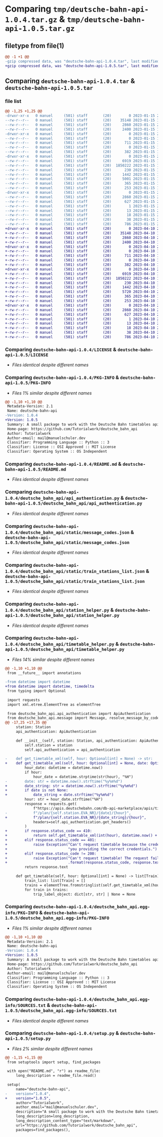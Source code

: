 # Comparing `tmp/deutsche-bahn-api-1.0.4.tar.gz` & `tmp/deutsche-bahn-api-1.0.5.tar.gz`

## filetype from file(1)

```diff
@@ -1 +1 @@
-gzip compressed data, was "deutsche-bahn-api-1.0.4.tar", last modified: Sun Jan 15 20:09:07 2023, max compression
+gzip compressed data, was "deutsche-bahn-api-1.0.5.tar", last modified: Mon Apr 10 20:05:19 2023, max compression
```

## Comparing `deutsche-bahn-api-1.0.4.tar` & `deutsche-bahn-api-1.0.5.tar`

### file list

```diff
@@ -1,25 +1,25 @@
-drwxr-xr-x   0 manuel     (501) staff       (20)        0 2023-01-15 20:09:07.593373 deutsche-bahn-api-1.0.4/
--rw-r--r--   0 manuel     (501) staff       (20)    35148 2023-01-15 14:31:50.000000 deutsche-bahn-api-1.0.4/LICENSE
--rw-r--r--   0 manuel     (501) staff       (20)     2860 2023-01-15 20:09:07.593209 deutsche-bahn-api-1.0.4/PKG-INFO
--rw-r--r--   0 manuel     (501) staff       (20)     2400 2023-01-15 15:19:26.000000 deutsche-bahn-api-1.0.4/README.md
-drwxr-xr-x   0 manuel     (501) staff       (20)        0 2023-01-15 20:09:07.588463 deutsche-bahn-api-1.0.4/deutsche_bahn_api/
--rw-r--r--   0 manuel     (501) staff       (20)        0 2023-01-15 18:07:45.000000 deutsche-bahn-api-1.0.4/deutsche_bahn_api/__init__.py
--rw-r--r--   0 manuel     (501) staff       (20)      711 2023-01-15 14:31:50.000000 deutsche-bahn-api-1.0.4/deutsche_bahn_api/api_authentication.py
--rw-r--r--   0 manuel     (501) staff       (20)        0 2023-01-15 14:31:50.000000 deutsche-bahn-api-1.0.4/deutsche_bahn_api/deutsche_bahn_api.py
--rw-r--r--   0 manuel     (501) staff       (20)      382 2023-01-15 19:50:15.000000 deutsche-bahn-api-1.0.4/deutsche_bahn_api/message.py
-drwxr-xr-x   0 manuel     (501) staff       (20)        0 2023-01-15 20:09:07.589617 deutsche-bahn-api-1.0.4/deutsche_bahn_api/static/
--rw-r--r--   0 manuel     (501) staff       (20)     6919 2023-01-15 14:31:50.000000 deutsche-bahn-api-1.0.4/deutsche_bahn_api/static/message_codes.json
--rw-r--r--   0 manuel     (501) staff       (20)  1850222 2023-01-15 14:31:50.000000 deutsche-bahn-api-1.0.4/deutsche_bahn_api/static/train_stations_list.json
--rw-r--r--   0 manuel     (501) staff       (20)      230 2023-01-15 14:31:50.000000 deutsche-bahn-api-1.0.4/deutsche_bahn_api/station.py
--rw-r--r--   0 manuel     (501) staff       (20)     1442 2023-01-15 19:48:42.000000 deutsche-bahn-api-1.0.4/deutsche_bahn_api/station_helper.py
--rw-r--r--   0 manuel     (501) staff       (20)     5001 2023-01-15 14:31:50.000000 deutsche-bahn-api-1.0.4/deutsche_bahn_api/timetable_helper.py
--rw-r--r--   0 manuel     (501) staff       (20)      365 2023-01-15 14:31:50.000000 deutsche-bahn-api-1.0.4/deutsche_bahn_api/train.py
--rw-r--r--   0 manuel     (501) staff       (20)      253 2023-01-15 14:31:50.000000 deutsche-bahn-api-1.0.4/deutsche_bahn_api/train_changes.py
-drwxr-xr-x   0 manuel     (501) staff       (20)        0 2023-01-15 20:09:07.589254 deutsche-bahn-api-1.0.4/deutsche_bahn_api.egg-info/
--rw-r--r--   0 manuel     (501) staff       (20)     2860 2023-01-15 20:09:07.000000 deutsche-bahn-api-1.0.4/deutsche_bahn_api.egg-info/PKG-INFO
--rw-r--r--   0 manuel     (501) staff       (20)      627 2023-01-15 20:09:07.000000 deutsche-bahn-api-1.0.4/deutsche_bahn_api.egg-info/SOURCES.txt
--rw-r--r--   0 manuel     (501) staff       (20)        1 2023-01-15 20:09:07.000000 deutsche-bahn-api-1.0.4/deutsche_bahn_api.egg-info/dependency_links.txt
--rw-r--r--   0 manuel     (501) staff       (20)       13 2023-01-15 20:09:07.000000 deutsche-bahn-api-1.0.4/deutsche_bahn_api.egg-info/requires.txt
--rw-r--r--   0 manuel     (501) staff       (20)       18 2023-01-15 20:09:07.000000 deutsche-bahn-api-1.0.4/deutsche_bahn_api.egg-info/top_level.txt
--rw-r--r--   0 manuel     (501) staff       (20)       38 2023-01-15 20:09:07.593437 deutsche-bahn-api-1.0.4/setup.cfg
--rw-r--r--   0 manuel     (501) staff       (20)      786 2023-01-15 20:09:04.000000 deutsche-bahn-api-1.0.4/setup.py
+drwxr-xr-x   0 manuel     (501) staff       (20)        0 2023-04-10 20:05:19.516141 deutsche-bahn-api-1.0.5/
+-rw-r--r--   0 manuel     (501) staff       (20)    35148 2023-04-10 19:09:31.000000 deutsche-bahn-api-1.0.5/LICENSE
+-rw-r--r--   0 manuel     (501) staff       (20)     2860 2023-04-10 20:05:19.515998 deutsche-bahn-api-1.0.5/PKG-INFO
+-rw-r--r--   0 manuel     (501) staff       (20)     2400 2023-04-10 19:09:31.000000 deutsche-bahn-api-1.0.5/README.md
+drwxr-xr-x   0 manuel     (501) staff       (20)        0 2023-04-10 20:05:19.512397 deutsche-bahn-api-1.0.5/deutsche_bahn_api/
+-rw-r--r--   0 manuel     (501) staff       (20)        0 2023-04-10 19:09:31.000000 deutsche-bahn-api-1.0.5/deutsche_bahn_api/__init__.py
+-rw-r--r--   0 manuel     (501) staff       (20)      711 2023-04-10 19:14:38.000000 deutsche-bahn-api-1.0.5/deutsche_bahn_api/api_authentication.py
+-rw-r--r--   0 manuel     (501) staff       (20)        0 2023-04-10 19:09:31.000000 deutsche-bahn-api-1.0.5/deutsche_bahn_api/deutsche_bahn_api.py
+-rw-r--r--   0 manuel     (501) staff       (20)      382 2023-04-10 19:09:31.000000 deutsche-bahn-api-1.0.5/deutsche_bahn_api/message.py
+drwxr-xr-x   0 manuel     (501) staff       (20)        0 2023-04-10 20:05:19.513444 deutsche-bahn-api-1.0.5/deutsche_bahn_api/static/
+-rw-r--r--   0 manuel     (501) staff       (20)     6919 2023-04-10 19:09:31.000000 deutsche-bahn-api-1.0.5/deutsche_bahn_api/static/message_codes.json
+-rw-r--r--   0 manuel     (501) staff       (20)  1850222 2023-04-10 19:09:31.000000 deutsche-bahn-api-1.0.5/deutsche_bahn_api/static/train_stations_list.json
+-rw-r--r--   0 manuel     (501) staff       (20)      230 2023-04-10 19:09:31.000000 deutsche-bahn-api-1.0.5/deutsche_bahn_api/station.py
+-rw-r--r--   0 manuel     (501) staff       (20)     1442 2023-04-10 19:09:31.000000 deutsche-bahn-api-1.0.5/deutsche_bahn_api/station_helper.py
+-rw-r--r--   0 manuel     (501) staff       (20)     5720 2023-04-10 20:00:31.000000 deutsche-bahn-api-1.0.5/deutsche_bahn_api/timetable_helper.py
+-rw-r--r--   0 manuel     (501) staff       (20)      365 2023-04-10 19:09:31.000000 deutsche-bahn-api-1.0.5/deutsche_bahn_api/train.py
+-rw-r--r--   0 manuel     (501) staff       (20)      253 2023-04-10 19:09:31.000000 deutsche-bahn-api-1.0.5/deutsche_bahn_api/train_changes.py
+drwxr-xr-x   0 manuel     (501) staff       (20)        0 2023-04-10 20:05:19.513150 deutsche-bahn-api-1.0.5/deutsche_bahn_api.egg-info/
+-rw-r--r--   0 manuel     (501) staff       (20)     2860 2023-04-10 20:05:19.000000 deutsche-bahn-api-1.0.5/deutsche_bahn_api.egg-info/PKG-INFO
+-rw-r--r--   0 manuel     (501) staff       (20)      627 2023-04-10 20:05:19.000000 deutsche-bahn-api-1.0.5/deutsche_bahn_api.egg-info/SOURCES.txt
+-rw-r--r--   0 manuel     (501) staff       (20)        1 2023-04-10 20:05:19.000000 deutsche-bahn-api-1.0.5/deutsche_bahn_api.egg-info/dependency_links.txt
+-rw-r--r--   0 manuel     (501) staff       (20)       13 2023-04-10 20:05:19.000000 deutsche-bahn-api-1.0.5/deutsche_bahn_api.egg-info/requires.txt
+-rw-r--r--   0 manuel     (501) staff       (20)       18 2023-04-10 20:05:19.000000 deutsche-bahn-api-1.0.5/deutsche_bahn_api.egg-info/top_level.txt
+-rw-r--r--   0 manuel     (501) staff       (20)       38 2023-04-10 20:05:19.516197 deutsche-bahn-api-1.0.5/setup.cfg
+-rw-r--r--   0 manuel     (501) staff       (20)      786 2023-04-10 20:04:07.000000 deutsche-bahn-api-1.0.5/setup.py
```

### Comparing `deutsche-bahn-api-1.0.4/LICENSE` & `deutsche-bahn-api-1.0.5/LICENSE`

 * *Files identical despite different names*

### Comparing `deutsche-bahn-api-1.0.4/PKG-INFO` & `deutsche-bahn-api-1.0.5/PKG-INFO`

 * *Files 1% similar despite different names*

```diff
@@ -1,10 +1,10 @@
 Metadata-Version: 2.1
 Name: deutsche-bahn-api
-Version: 1.0.4
+Version: 1.0.5
 Summary: A small package to work with the Deutsche Bahn timetables api
 Home-page: https://github.com/Tutorialwork/deutsche_bahn_api
 Author: Tutorialwork
 Author-email: mail@manuelschuler.dev
 Classifier: Programming Language :: Python :: 3
 Classifier: License :: OSI Approved :: MIT License
 Classifier: Operating System :: OS Independent
```

### Comparing `deutsche-bahn-api-1.0.4/README.md` & `deutsche-bahn-api-1.0.5/README.md`

 * *Files identical despite different names*

### Comparing `deutsche-bahn-api-1.0.4/deutsche_bahn_api/api_authentication.py` & `deutsche-bahn-api-1.0.5/deutsche_bahn_api/api_authentication.py`

 * *Files identical despite different names*

### Comparing `deutsche-bahn-api-1.0.4/deutsche_bahn_api/static/message_codes.json` & `deutsche-bahn-api-1.0.5/deutsche_bahn_api/static/message_codes.json`

 * *Files identical despite different names*

### Comparing `deutsche-bahn-api-1.0.4/deutsche_bahn_api/static/train_stations_list.json` & `deutsche-bahn-api-1.0.5/deutsche_bahn_api/static/train_stations_list.json`

 * *Files identical despite different names*

### Comparing `deutsche-bahn-api-1.0.4/deutsche_bahn_api/station_helper.py` & `deutsche-bahn-api-1.0.5/deutsche_bahn_api/station_helper.py`

 * *Files identical despite different names*

### Comparing `deutsche-bahn-api-1.0.4/deutsche_bahn_api/timetable_helper.py` & `deutsche-bahn-api-1.0.5/deutsche_bahn_api/timetable_helper.py`

 * *Files 14% similar despite different names*

```diff
@@ -1,10 +1,10 @@
 from __future__ import annotations
 
-from datetime import datetime
+from datetime import datetime, timedelta
 from typing import Optional
 
 import requests
 import xml.etree.ElementTree as elementTree
 
 from deutsche_bahn_api.api_authentication import ApiAuthentication
 from deutsche_bahn_api.message import Message, resolve_message_by_code
@@ -17,25 +17,35 @@
     station: Station
     api_authentication: ApiAuthentication
 
     def __init__(self, station: Station, api_authentication: ApiAuthentication) -> None:
         self.station = station
         self.api_authentication = api_authentication
 
-    def get_timetable_xml(self, hour: Optional[int] = None) -> str:
+    def get_timetable_xml(self, hour: Optional[int] = None, date: Optional[datetime] = None) -> str:
         hour_date: datetime = datetime.now()
         if hour:
             hour_date = datetime.strptime(str(hour), "%H")
-        date: str = datetime.now().strftime("%y%m%d")
+        date_string: str = datetime.now().strftime("%y%m%d")
+        if date is not None:
+            date_string = date.strftime("%y%m%d")
         hour: str = hour_date.strftime("%H")
         response = requests.get(
             f"https://apis.deutschebahn.com/db-api-marketplace/apis/timetables/v1"
-            f"/plan/{self.station.EVA_NR}/{date}/{hour}",
+            f"/plan/{self.station.EVA_NR}/{date_string}/{hour}",
             headers=self.api_authentication.get_headers()
         )
+        if response.status_code == 410:
+            return self.get_timetable_xml(int(hour), datetime.now() + timedelta(days=1))
+        elif response.status_code == 401:
+            raise Exception("Can't request timetable because the credentials are not correct. Please make sure that "
+                            "you providing the correct credentials.")
+        elif response.status_code != 200:
+            raise Exception("Can't request timetable! The request failed with the HTTP status code {}: {}"
+                            .format(response.status_code, response.text))
         return response.text
 
     def get_timetable(self, hour: Optional[int] = None) -> list[Train]:
         train_list: list[Train] = []
         trains = elementTree.fromstringlist(self.get_timetable_xml(hour))
         for train in trains:
             trip_label_object: dict[str, str] | None = None
```

### Comparing `deutsche-bahn-api-1.0.4/deutsche_bahn_api.egg-info/PKG-INFO` & `deutsche-bahn-api-1.0.5/deutsche_bahn_api.egg-info/PKG-INFO`

 * *Files 1% similar despite different names*

```diff
@@ -1,10 +1,10 @@
 Metadata-Version: 2.1
 Name: deutsche-bahn-api
-Version: 1.0.4
+Version: 1.0.5
 Summary: A small package to work with the Deutsche Bahn timetables api
 Home-page: https://github.com/Tutorialwork/deutsche_bahn_api
 Author: Tutorialwork
 Author-email: mail@manuelschuler.dev
 Classifier: Programming Language :: Python :: 3
 Classifier: License :: OSI Approved :: MIT License
 Classifier: Operating System :: OS Independent
```

### Comparing `deutsche-bahn-api-1.0.4/deutsche_bahn_api.egg-info/SOURCES.txt` & `deutsche-bahn-api-1.0.5/deutsche_bahn_api.egg-info/SOURCES.txt`

 * *Files identical despite different names*

### Comparing `deutsche-bahn-api-1.0.4/setup.py` & `deutsche-bahn-api-1.0.5/setup.py`

 * *Files 2% similar despite different names*

```diff
@@ -1,15 +1,15 @@
 from setuptools import setup, find_packages
 
 with open("README.md", "r") as readme_file:
     long_description = readme_file.read()
 
 setup(
     name="deutsche-bahn-api",
-    version="1.0.4",
+    version="1.0.5",
     author="Tutorialwork",
     author_email="mail@manuelschuler.dev",
     description="A small package to work with the Deutsche Bahn timetables api",
     long_description=long_description,
     long_description_content_type="text/markdown",
     url="https://github.com/Tutorialwork/deutsche_bahn_api",
     packages=find_packages(),
```

